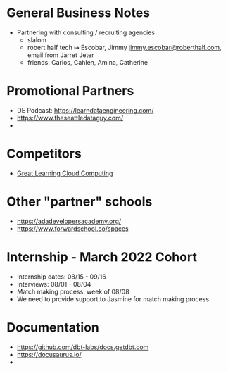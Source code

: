 
# General Business Notes

- Partnering with consulting / recruiting agencies
  - slalom
  - robert half tech ↦ Escobar, Jimmy <jimmy.escobar@roberthalf.com>, email from Jarret Jeter
  - friends: Carlos, Cahlen, Amina, Catherine


# Promotional Partners

- DE Podcast: https://learndataengineering.com/
- https://www.theseattledataguy.com/
- 

# Competitors

- [Great Learning Cloud Computing](https://www.mygreatlearning.com/cloud-computing/courses/pg-program-online-cloud-computing-course?arz=1)

# Other "partner" schools

- https://adadevelopersacademy.org/
- https://www.forwardschool.co/spaces

# Internship - March 2022 Cohort

- Internship dates: 08/15 - 09/16
- Interviews: 08/01 - 08/04
- Match making process: week of 08/08
- We need to provide support to Jasmine for match making process

# Documentation

- https://github.com/dbt-labs/docs.getdbt.com
- https://docusaurus.io/
- 